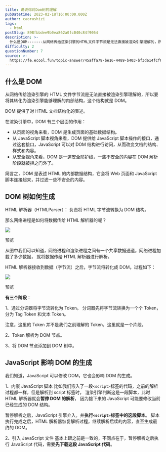 ```yaml
---
title: 说说你对Dom树的理解
pubDatetime: 2023-02-18T16:00:00.000Z
author: caorushizi
tags:
  - html
postSlug: 898fbbdee9b0ea862a0fc040c84f9064
description: >-
  什么是DOM-------从网络传给渲染引擎的HTML文件字节流是无法直接被渲染引擎理解的，所以要将其转化为渲染引擎能够理解的内部结构，这个结构就是DOM。DOM提供了对HTML文档结构化的表述。在渲
difficulty: 2
questionNumber: 7
source: >-
  https://fe.ecool.fun/topic-answer/45affa79-be16-4489-b403-bf3d614fcf03?orderBy=updateTime&order=desc&tagId=12
---
```


## 什么是 DOM

从网络传给渲染引擎的 HTML 文件字节流是无法直接被渲染引擎理解的，所以要将其转化为渲染引擎能够理解的内部结构，这个结构就是 DOM。

DOM 提供了对 HTML 文档结构化的表述。

在渲染引擎中，DOM 有三个层面的作用：

- 从页面的视角来看，DOM 是生成页面的基础数据结构。
- 从 JavaScript 脚本视角来看，DOM 提供给 JavaScript 脚本操作的接口，通过这套接口，JavaScript 可以对 DOM 结构进行访问，从而改变文档的结构、样式和内容。
- 从安全视角来看，DOM 是一道安全防护线，一些不安全的内容在 DOM 解析阶段就被拒之门外了。

简言之，DOM 是表述 HTML 的内部数据结构，它会将 Web 页面和 JavaScript 脚本连接起来，并过滤一些不安全的内容。

## DOM 树如何生成

HTML 解析器（HTMLParser）： 负责将 HTML 字节流转换为 DOM 结构。

那么网络进程是如何将数据传给 HTML 解析器的呢？

![](https://p9-juejin.byteimg.com/tos-cn-i-k3u1fbpfcp/ab3155a080d04fb49db24c63ca7cff0a~tplv-k3u1fbpfcp-zoom-in-crop-mark:4536:0:0:0.awebp)

预览

从图中我们可以知道，网络进程和渲染进程之间有一个共享数据通道，网络进程加载了多少数据， 就将数据传给 HTML 解析器进行解析。

HTML 解析器接收到数据（字节流）之后，字节流将转化成 DOM，过程如下：

![](https://p9-juejin.byteimg.com/tos-cn-i-k3u1fbpfcp/1538923ce3454674ab011fafc57ba7d4~tplv-k3u1fbpfcp-zoom-in-crop-mark:4536:0:0:0.awebp)

预览

**有三个阶段**：

1、通过分词器将字节流转化为 Token。 分词器先将字节流转换为一个个 Token，分为 Tag Token 和文本 Token。

注意，这里的 Token 并不是我们之前理解的 Token，这里就是一个片段。

2、Token 解析为 DOM 节点。

3、将 DOM 节点添加到 DOM 树中。

## JavaScript 影响 DOM 的生成

我们知道，JavaScript 可以修改 DOM，它也会影响 DOM 的生成。

1、内嵌 JavaScript 脚本 比如我们嵌入了一段`<script>`标签的代码，之前的解析过程都一样，但是解析到 script 标签时， 渲染引擎判断这是一段脚本，此时 HTML 解析器就会**暂停 DOM 的解析**， 因为接下来的 JavaScript 可能要修改当前已经生成的 DOM 结构。

暂停解析之后，JavaScript 引擎介入，并**执行`<script>`标签中的这段脚本**。 脚本执行完成之后，HTML 解析器恢复解析过程，继续解析后续的内容，直至生成最终的 DOM。

2、引入 JavaScript 文件 基本上跟之前是一致的，不同点在于，暂停解析之后执行 JavaScript 代码，需要**先下载这段 JavaScript 代码**。
